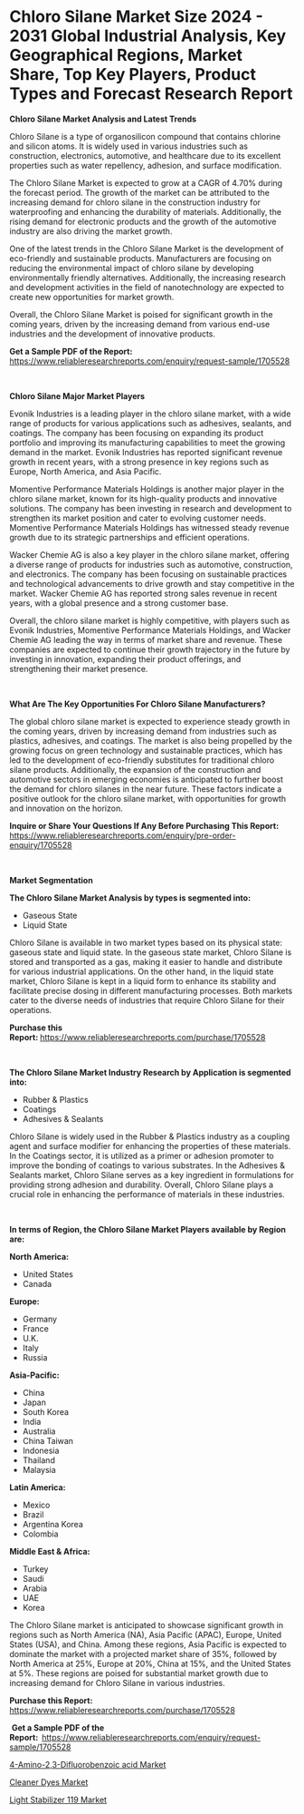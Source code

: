 <p><h1>Chloro Silane Market Size 2024 - 2031 Global Industrial Analysis, Key Geographical Regions, Market Share, Top Key Players, Product Types and Forecast Research Report</h1></p><p><strong>Chloro Silane Market Analysis and Latest Trends</strong></p>
<p><p>Chloro Silane is a type of organosilicon compound that contains chlorine and silicon atoms. It is widely used in various industries such as construction, electronics, automotive, and healthcare due to its excellent properties such as water repellency, adhesion, and surface modification.</p><p>The Chloro Silane Market is expected to grow at a CAGR of 4.70% during the forecast period. The growth of the market can be attributed to the increasing demand for chloro silane in the construction industry for waterproofing and enhancing the durability of materials. Additionally, the rising demand for electronic products and the growth of the automotive industry are also driving the market growth.</p><p>One of the latest trends in the Chloro Silane Market is the development of eco-friendly and sustainable products. Manufacturers are focusing on reducing the environmental impact of chloro silane by developing environmentally friendly alternatives. Additionally, the increasing research and development activities in the field of nanotechnology are expected to create new opportunities for market growth.</p><p>Overall, the Chloro Silane Market is poised for significant growth in the coming years, driven by the increasing demand from various end-use industries and the development of innovative products.</p></p>
<p><strong>Get a Sample PDF of the Report:&nbsp;</strong> <a href="https://www.reliableresearchreports.com/enquiry/request-sample/1705528">https://www.reliableresearchreports.com/enquiry/request-sample/1705528</a></p>
<p>&nbsp;</p>
<p><strong>Chloro Silane Major Market Players</strong></p>
<p><p>Evonik Industries is a leading player in the chloro silane market, with a wide range of products for various applications such as adhesives, sealants, and coatings. The company has been focusing on expanding its product portfolio and improving its manufacturing capabilities to meet the growing demand in the market. Evonik Industries has reported significant revenue growth in recent years, with a strong presence in key regions such as Europe, North America, and Asia Pacific.</p><p>Momentive Performance Materials Holdings is another major player in the chloro silane market, known for its high-quality products and innovative solutions. The company has been investing in research and development to strengthen its market position and cater to evolving customer needs. Momentive Performance Materials Holdings has witnessed steady revenue growth due to its strategic partnerships and efficient operations.</p><p>Wacker Chemie AG is also a key player in the chloro silane market, offering a diverse range of products for industries such as automotive, construction, and electronics. The company has been focusing on sustainable practices and technological advancements to drive growth and stay competitive in the market. Wacker Chemie AG has reported strong sales revenue in recent years, with a global presence and a strong customer base.</p><p>Overall, the chloro silane market is highly competitive, with players such as Evonik Industries, Momentive Performance Materials Holdings, and Wacker Chemie AG leading the way in terms of market share and revenue. These companies are expected to continue their growth trajectory in the future by investing in innovation, expanding their product offerings, and strengthening their market presence.</p></p>
<p>&nbsp;</p>
<p><strong>What Are The Key Opportunities For Chloro Silane Manufacturers?</strong></p>
<p><p>The global chloro silane market is expected to experience steady growth in the coming years, driven by increasing demand from industries such as plastics, adhesives, and coatings. The market is also being propelled by the growing focus on green technology and sustainable practices, which has led to the development of eco-friendly substitutes for traditional chloro silane products. Additionally, the expansion of the construction and automotive sectors in emerging economies is anticipated to further boost the demand for chloro silanes in the near future. These factors indicate a positive outlook for the chloro silane market, with opportunities for growth and innovation on the horizon.</p></p>
<p><strong>Inquire or Share Your Questions If Any Before Purchasing This Report:</strong> <a href="https://www.reliableresearchreports.com/enquiry/pre-order-enquiry/1705528">https://www.reliableresearchreports.com/enquiry/pre-order-enquiry/1705528</a></p>
<p>&nbsp;</p>
<p><strong>Market Segmentation</strong></p>
<p><strong>The Chloro Silane Market Analysis by types is segmented into:</strong></p>
<p><ul><li>Gaseous State</li><li>Liquid State</li></ul></p>
<p><p>Chloro Silane is available in two market types based on its physical state: gaseous state and liquid state. In the gaseous state market, Chloro Silane is stored and transported as a gas, making it easier to handle and distribute for various industrial applications. On the other hand, in the liquid state market, Chloro Silane is kept in a liquid form to enhance its stability and facilitate precise dosing in different manufacturing processes. Both markets cater to the diverse needs of industries that require Chloro Silane for their operations.</p></p>
<p><strong>Purchase this Report:&nbsp;</strong><a href="https://www.reliableresearchreports.com/purchase/1705528">https://www.reliableresearchreports.com/purchase/1705528</a></p>
<p>&nbsp;</p>
<p><strong>The Chloro Silane Market Industry Research by Application is segmented into:</strong></p>
<p><ul><li>Rubber & Plastics</li><li>Coatings</li><li>Adhesives & Sealants</li></ul></p>
<p><p>Chloro Silane is widely used in the Rubber & Plastics industry as a coupling agent and surface modifier for enhancing the properties of these materials. In the Coatings sector, it is utilized as a primer or adhesion promoter to improve the bonding of coatings to various substrates. In the Adhesives & Sealants market, Chloro Silane serves as a key ingredient in formulations for providing strong adhesion and durability. Overall, Chloro Silane plays a crucial role in enhancing the performance of materials in these industries.</p></p>
<p>&nbsp;</p>
<p><strong>In terms of Region, the Chloro Silane Market Players available by Region are:</strong></p>
<p>
    <p> <strong> North America: </strong>
        <ul>
            <li>United States</li>
            <li>Canada</li>
        </ul>
        </p> 
    <p> <strong> Europe: </strong>
        <ul>
            <li>Germany</li>
            <li>France</li>
            <li>U.K.</li>
            <li>Italy</li>
            <li>Russia</li>
        </ul>
        </p> 
    <p> <strong> Asia-Pacific: </strong>
        <ul>
            <li>China</li>
            <li>Japan</li>
            <li>South Korea</li>
            <li>India</li>
            <li>Australia</li>
            <li>China Taiwan</li>
            <li>Indonesia</li>
            <li>Thailand</li>
            <li>Malaysia</li>
        </ul>
        </p> 
    <p> <strong> Latin America: </strong>
        <ul>
            <li>Mexico</li>
            <li>Brazil</li>
            <li>Argentina Korea</li>
            <li>Colombia</li>
        </ul>
        </p> 
    <p> <strong> Middle East & Africa: </strong>
        <ul>
            <li>Turkey</li>
            <li>Saudi</li>
            <li>Arabia</li>
            <li>UAE</li>
            <li>Korea</li>
        </ul>
    </p>
    </p>
<p><p>The Chloro Silane market is anticipated to showcase significant growth in regions such as North America (NA), Asia Pacific (APAC), Europe, United States (USA), and China. Among these regions, Asia Pacific is expected to dominate the market with a projected market share of 35%, followed by North America at 25%, Europe at 20%, China at 15%, and the United States at 5%. These regions are poised for substantial market growth due to increasing demand for Chloro Silane in various industries.</p></p>
<p><strong>Purchase this Report: </strong><a href="https://www.reliableresearchreports.com/purchase/1705528">https://www.reliableresearchreports.com/purchase/1705528</a></p>
<p>&nbsp;<strong>Get a Sample PDF of the Report:&nbsp;&nbsp;</strong><a href="https://www.reliableresearchreports.com/enquiry/request-sample/1705528">https://www.reliableresearchreports.com/enquiry/request-sample/1705528</a></p>
<p><strong></strong></p>
<p><p><a href="https://view.publitas.com/reportprime-1/4-amino-23-difluorobenzoic-acid-market-size-growing-and-forecasted-for-period-from-2023-2030-and-provides-complete-market-analysis-of-this-market/">4-Amino-2,3-Difluorobenzoic acid Market</a></p><p><a href="https://view.publitas.com/reportprime-1/cleaner-dyes-market-share-market-new-trends-analysis-report-by-type-by-application-by-end-use-by-region-and-segment-forecasts-2023-2030/">Cleaner Dyes Market</a></p><p><a href="https://view.publitas.com/reportprime-1/light-stabilizer-119-market-size-2023-2030-global-industrial-analysis-key-geographical-regions-market-share-top-key-players-product-types-and-forecast-research-report/">Light Stabilizer 119 Market</a></p></p>